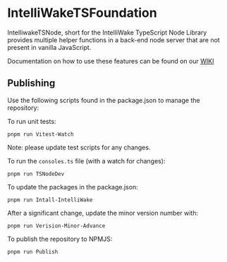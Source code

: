 # IntelliWakeTSFoundation

IntelliwakeTSNode, short for the IntelliWake TypeScript Node Library provides multiple helper functions in a back-end
node server that are not present in vanilla JavaScript.

Documentation on how to use these features can be found on
our [WIKI](https://github.com/SolidBasisVentures/IntelliWakeTSNode/wiki)

## Publishing

Use the following scripts found in the package.json to manage the repository:

To run unit tests:

```
pnpm run Vitest-Watch
```

Note: please update test scripts for any changes.

To run the `consoles.ts` file (with a watch for changes):

```
pnpm run TSNodeDev
```

To update the packages in the package.json:

```
pnpm run Intall-IntelliWake
```

After a significant change, update the minor version number with:

```
pnpm run Verision-Minor-Advance
```

To publish the repository to NPMJS:

```
pnpm run Publish
```
